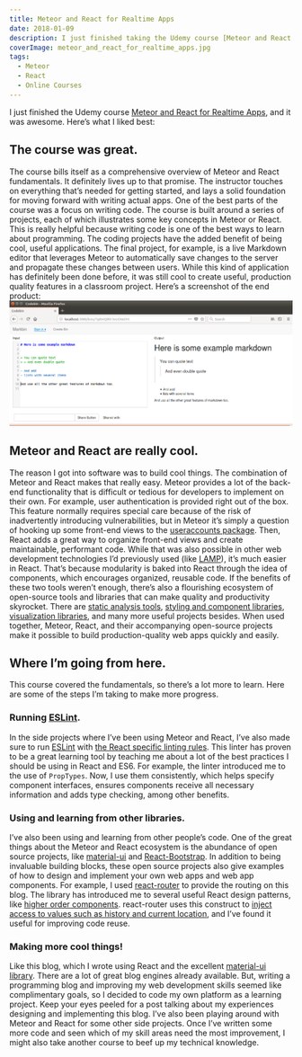 ```yaml
---
title: Meteor and React for Realtime Apps
date: 2018-01-09
description: I just finished taking the Udemy course [Meteor and React for Realtime Apps](https://www.udemy.com/meteor-react-tutorial/learn/v4/overview) to beef up my web development skills. Here's what I learned and how I applied it.
coverImage: meteor_and_react_for_realtime_apps.jpg
tags:
  - Meteor
  - React
  - Online Courses
---
```


I just finished the Udemy course [Meteor and React for Realtime Apps](https://www.udemy.com/meteor-react-tutorial/learn/v4/overview), and it was awesome. Here’s what I liked best:

## The course was great.

The course bills itself as a comprehensive overview of Meteor and React fundamentals. It definitely lives up to that promise. The instructor touches on everything that’s needed for getting started, and lays a solid foundation for moving forward with writing actual apps.
One of the best parts of the course was a focus on writing code. The course is built around a series of projects, each of which illustrates some key concepts in Meteor or React. This is really helpful because writing code is one of the best ways to learn about programming.
The coding projects have the added benefit of being cool, useful applications. The final project, for example, is a live Markdown editor that leverages Meteor to automatically save changes to the server and propagate these changes between users. While this kind of application has definitely been done before, it was still cool to create useful, production quality features in a classroom project. Here’s a screenshot of the end product:
![Screenshot of Markdown editor](/images/blog_posts/markbin_editor_screenshot.png)

## Meteor and React are really cool.

The reason I got into software was to build cool things. The combination of Meteor and React makes that really easy.
Meteor provides a lot of the back-end functionality that is difficult or tedious for developers to implement on their own. For example, user authentication is provided right out of the box. This feature normally requires special care because of the risk of inadvertently introducing vulnerabilities, but in Meteor it’s simply a question of hooking up some front-end views to the [useraccounts package](https://guide.meteor.com/accounts.html#useraccounts).
Then, React adds a great way to organize front-end views and create maintainable, performant code. While that was also possible in other web development technologies I’d previously used (like [LAMP](https://en.wikipedia.org/wiki/LAMP_(software_bundle))), it’s much easier in React. That’s because modularity is baked into React through the idea of components, which encourages organized, reusable code.
If the benefits of these two tools weren’t enough, there’s also a flourishing ecosystem of open-source tools and libraries that can make quality and productivity skyrocket. There are [static analysis tools](https://eslint.org/), [styling and component libraries](https://react-bootstrap.github.io/), [visualization libraries](https://github.com/uber/react-vis), and many more useful projects besides.
When used together, Meteor, React, and their accompanying open-source projects make it possible to build production-quality web apps quickly and easily.

## Where I’m going from here.

This course covered the fundamentals, so there’s a lot more to learn. Here are some of the steps I’m taking to make more progress.

### Running [ESLint](https://eslint.org/).

In the side projects where I’ve been using Meteor and React, I’ve also made sure to run [ESLint](https://eslint.org/) with [the React specific linting rules](https://github.com/yannickcr/eslint-plugin-react). This linter has proven to be a great learning tool by teaching me about a lot of the best practices I should be using in React and ES6.
For example, the linter introduced me to the use of `PropTypes`. Now, I use them consistently, which helps specify component interfaces, ensures components receive all necessary information and adds type checking, among other benefits.

### Using and learning from other libraries.

I’ve also been using and learning from other people’s code. One of the great things about the Meteor and React ecosystem is the abundance of open source projects, like [material-ui](https://material-ui-next.com/) and [React-Bootstrap](https://react-bootstrap.github.io/). In addition to being invaluable building blocks, these open source projects also give examples of how to design and implement your own web apps and web app components.
For example, I used [react-router](https://reacttraining.com/react-router/) to provide the routing on this blog. The library has introduced me to several useful React design patterns, like [higher order components](https://reactjs.org/docs/higher-order-components.html). react-router uses this construct to [inject access to values such as history and current location](https://github.com/ReactTraining/react-router/blob/master/packages/react-router/docs/api/withRouter.md), and I’ve found it useful for improving code reuse.

### Making more cool things!

Like this blog, which I wrote using React and the excellent [material-ui library](https://material-ui-next.com/). There are a lot of great blog engines already available. But, writing a programming blog and improving my web development skills seemed like complimentary goals, so I decided to code my own platform as a learning project. Keep your eyes peeled for a post talking about my experiences designing and implementing this blog.
I’ve also been playing around with Meteor and React for some other side projects. Once I’ve written some more code and seen which of my skill areas need the most improvement, I might also take another course to beef up my technical knowledge.

